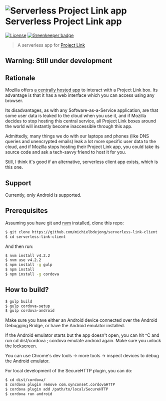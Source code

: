# ![Serverless Project Link app](https://raw.githubusercontent.com/fxbox/app/master/app/img/icons/32.png "Project Link app") Serverless Project Link app

[![License](https://img.shields.io/badge/license-MPL2-blue.svg)](https://raw.githubusercontent.com/fxbox/app/master/LICENSE) [![Greenkeeper badge](https://badges.greenkeeper.io/michielbdejong/serverless-link-client.svg)](https://greenkeeper.io/)

> A serverless app for [Project Link](https://wiki.mozilla.org/Project_Link)

## Warning: Still under development

## Rationale

Mozilla offers [a centrally hosted app](https://github.com/fxbox/app) to
interact with a Project Link box. Its advantage is that it has a web interface
which you can access using any browser.

Its disadvantages, as with any Software-as-a-Service application, are that some
user data is leaked to the cloud when you use it, and if Mozilla decides to stop
hosting this central service, all Project Link boxes around the world will
instantly become inaccessible through this app.

Admittedly, many things we do with our laptops and phones (like DNS queries and
unencrypted emails) leak a lot more specific user data to the cloud, and if
Mozilla stops hosting their Project Link app, you could take its source code and
ask a tech-savvy friend to host it for you.

Still, I think it's good if an alternative, serverless client app exists, which
is this one.

## Support

Currently, only Android is supported.

## Prerequisites

Assuming you have git and [nvm](http://nvm.sh/) installed, clone this repo:

```bash
$ git clone https://github.com/michielbdejong/serverless-link-client
$ cd serverless-link-client
```

And then run:

```bash
$ nvm install v4.2.2
$ nvm use v4.2.2
$ npm install -g gulp
$ npm install
$ npm install -g cordova
```

## How to build?

```bash
$ gulp build
$ gulp cordova-setup
$ gulp cordova-android
```

Make sure you have either an Android device connected over the Android Debugging Bridge, or have the Android emulator installed.

If the Android emulator starts but the app doesn't open, you can hit ^C and run cd dist/cordova ; cordova emulate android again. Make sure you unlock the lockscreen.

You can use Chrome's dev tools -> more tools -> inspect devices to debug the Android emulator.

For local development of the SecureHTTP plugin, you can do:

```bash
$ cd dist/cordova/
$ cordova plugin remove com.synconset.cordovaHTTP
$ cordova plugin add /path/to/local/SecureHTTP
$ cordova run android
```
